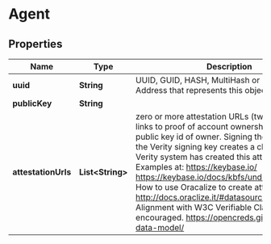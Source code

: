 
# Agent

## Properties
Name | Type | Description | Notes
------------ | ------------- | ------------- | -------------
**uuid** | **String** | UUID, GUID, HASH,  MultiHash or ProxyContract Address that represents this object | 
**publicKey** | **String** |  | 
**attestationUrls** | **List&lt;String&gt;** | zero or more attestation URLs (twitter, FB, blog) links to proof of account ownership, a post with public key id of owner. Signing the attribute with the Verity signing key creates a claim that the Verity system has created this attestation.   Examples at:  https://keybase.io/ https://keybase.io/docs/kbfs/understanding_kbfs  How to use Oracalize to create attestations: http://docs.oraclize.it/#datasources-url. Alignment with W3C Verifiable Claims spec is encouraged. https://opencreds.github.io/vc-data-model/ |  [optional]



